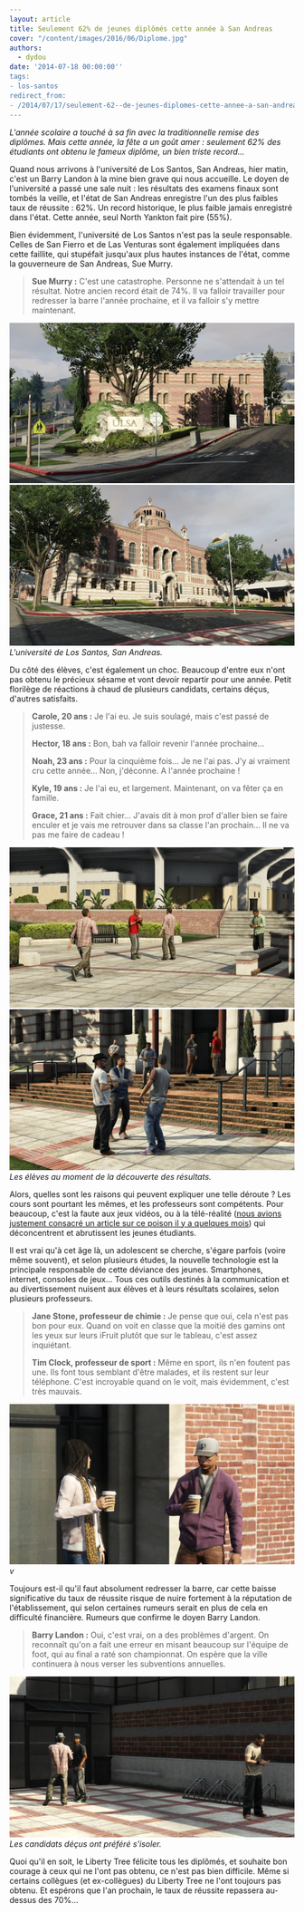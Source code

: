 ```yaml
---
layout: article
title: Seulement 62% de jeunes diplômés cette année à San Andreas
cover: "/content/images/2016/06/Diplome.jpg"
authors:
  - dydou
date: '2014-07-18 00:00:00''
tags:
- los-santos
redirect_from:
- /2014/07/17/seulement-62--de-jeunes-diplomes-cette-annee-a-san-andreas
---
```


_L'année scolaire a touché à sa fin avec la traditionnelle remise des diplômes. Mais cette année, la fête a un goût amer : seulement 62% des étudiants ont obtenu le fameux diplôme, un bien triste record..._

Quand nous arrivons à l'université de Los Santos, San Andreas, hier matin, c'est un Barry Landon à la mine bien grave qui nous accueille. Le doyen de l'université a passé une sale nuit : les résultats des examens finaux sont tombés la veille, et l'état de San Andreas enregistre l'un des plus faibles taux de réussite : 62%. Un record historique, le plus faible jamais enregistré dans l'état. Cette année, seul North Yankton fait pire (55%).

Bien évidemment, l'université de Los Santos n'est pas la seule responsable. Celles de San Fierro et de Las Venturas sont également impliquées dans cette faillite, qui stupéfait jusqu'aux plus hautes instances de l'état, comme la gouverneure de San Andreas, Sue Murry.

> **Sue Murry :** C'est une catastrophe. Personne ne s'attendait à un tel résultat. Notre ancien record était de 74%. Il va falloir travailler pour redresser la barre l'année prochaine, et il va falloir s'y mettre maintenant.

![](/content/images/2016/06/Diplome_0.jpg)
![L'université de Los Santos, San Andreas.](/content/images/2016/06/Diplome1.jpg)
_L'université de Los Santos, San Andreas._

Du côté des élèves, c'est également un choc. Beaucoup d'entre eux n'ont pas obtenu le précieux sésame et vont devoir repartir pour une année. Petit florilège de réactions à chaud de plusieurs candidats, certains déçus, d'autres satisfaits.

> **Carole, 20 ans :** Je l'ai eu. Je suis soulagé, mais c'est passé de justesse.
> 
> **Hector, 18 ans :** Bon, bah va falloir revenir l'année prochaine...
> 
> **Noah, 23 ans :** Pour la cinquième fois... Je ne l'ai pas. J'y ai vraiment cru cette année... Non, j'déconne. A l'année prochaine !
> 
> **Kyle, 19 ans :** Je l'ai eu, et largement. Maintenant, on va fêter ça en famille.
> 
> **Grace, 21 ans :** Fait chier... J'avais dit à mon prof d'aller bien se faire enculer et je vais me retrouver dans sa classe l'an prochain... Il ne va pas me faire de cadeau !

![](/content/images/2016/06/Diplome2.jpg)
![Les élèves au moment de la découverte des résultats.](/content/images/2016/06/Diplome4.jpg)
_Les élèves au moment de la découverte des résultats._

Alors, quelles sont les raisons qui peuvent expliquer une telle déroute ? Les cours sont pourtant les mêmes, et les professeurs sont compétents. Pour beaucoup, c'est la faute aux jeux vidéos, ou à la télé-réalité ([nous avions justement consacré un article sur ce poison il y a quelques mois](/2014/02/21/la-tele-realite-rend-t-elle-stupide--/)) qui déconcentrent et abrutissent les jeunes étudiants.

Il est vrai qu'à cet âge là, un adolescent se cherche, s'égare parfois (voire même souvent), et selon plusieurs études, la nouvelle technologie est la principale responsable de cette déviance des jeunes. Smartphones, internet, consoles de jeux... Tous ces outils destinés à la communication et au divertissement nuisent aux élèves et à leurs résultats scolaires, selon plusieurs professeurs.

> **Jane Stone, professeur de chimie :** Je pense que oui, cela n'est pas bon pour eux. Quand on voit en classe que la moitié des gamins ont les yeux sur leurs iFruit plutôt que sur le tableau, c'est assez inquiétant.
> 
> **Tim Clock, professeur de sport :** Même en sport, ils n'en foutent pas une. Ils font tous semblant d'être malades, et ils restent sur leur téléphone. C'est incroyable quand on le voit, mais évidemment, c'est très mauvais.

![v](/content/images/2016/06/Diplome5.jpg)
_v_

Toujours est-il qu'il faut absolument redresser la barre, car cette baisse significative du taux de réussite risque de nuire fortement à la réputation de l'établissement, qui selon certaines rumeurs serait en plus de cela en difficulté financière. Rumeurs que confirme le doyen Barry Landon.

> **Barry Landon :** Oui, c'est vrai, on a des problèmes d'argent. On reconnaît qu'on a fait une erreur en misant beaucoup sur l'équipe de foot, qui au final a raté son championnat. On espère que la ville continuera à nous verser les subventions annuelles.

![Les candidats déçus ont préféré s'isoler.](/content/images/2016/06/Diplome3.jpg)
_Les candidats déçus ont préféré s'isoler._

Quoi qu'il en soit, le Liberty Tree félicite tous les diplômés, et souhaite bon courage à ceux qui ne l'ont pas obtenu, ce n'est pas bien difficile. Même si certains collègues (et ex-collègues) du Liberty Tree ne l'ont toujours pas obtenu. Et espérons que l'an prochain, le taux de réussite repassera au-dessus des 70%...